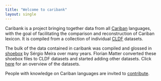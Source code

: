 ```yaml
---
title: "Welcome to caribank"
layout: single
---
```


Caribank is a project bringing together data from all [Cariban](https://glottolog.org/resource/languoid/id/cari1283) languages, with the goal of facilitating the comparison and reconstruction of Cariban lexicon.
It is compiled from a collection of individual [CLDF](https://cldf.clld.org/) datasets.

The bulk of the data contained in caribank was compiled and glossed in [shoebox](https://software.sil.org/shoebox/) by Sérgio Meira over many years.
Florian Matter converted these shoebox files to CLDF datasets and started adding other datasets.
Click [here](datasets) for an overview of the datasets.

People with knowledge on Cariban languages are invited to [contribute](contribute).
